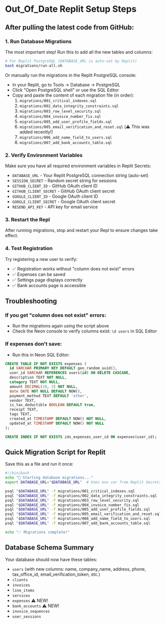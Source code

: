 # Out_Of_Date Replit Setup Steps

## After pulling the latest code from GitHub:

### 1. Run Database Migrations
The most important step! Run this to add all the new tables and columns:

```bash
# For Replit PostgreSQL (DATABASE_URL is auto-set by Replit)
bash migrations/run-all.sh
```

Or manually run the migrations in the Replit PostgreSQL console:
- In your Replit, go to Tools → Database → PostgreSQL
- Click "Open PostgreSQL shell" or use the SQL Editor
- Copy and paste the content of each migration file (in order):
  1. `migrations/001_critical_indexes.sql`
  2. `migrations/002_data_integrity_constraints.sql`
  3. `migrations/003_row_level_security.sql`
  4. `migrations/004_invoice_number_fix.sql`
  5. `migrations/005_add_user_profile_fields.sql`
  6. `migrations/005_email_verification_and_reset.sql` (⚠️ This was added recently!)
  7. `migrations/006_add_name_field_to_users.sql`
  8. `migrations/007_add_bank_accounts_table.sql`

### 2. Verify Environment Variables
Make sure you have all required environment variables in Replit Secrets:

- `DATABASE_URL` - Your Replit PostgreSQL connection string (auto-set)
- `SESSION_SECRET` - Random secret string for sessions
- `GITHUB_CLIENT_ID` - GitHub OAuth client ID
- `GITHUB_CLIENT_SECRET` - GitHub OAuth client secret
- `GOOGLE_CLIENT_ID` - Google OAuth client ID
- `GOOGLE_CLIENT_SECRET` - Google OAuth client secret
- `RESEND_API_KEY` - API key for email service

### 3. Restart the Repl
After running migrations, stop and restart your Repl to ensure changes take effect.

### 4. Test Registration
Try registering a new user to verify:
- ✅ Registration works without "column does not exist" errors
- ✅ Expenses can be saved
- ✅ Settings page displays correctly
- ✅ Bank accounts page is accessible

## Troubleshooting

### If you get "column does not exist" errors:
- Run the migrations again using the script above
- Check the Neon console to verify columns exist: `\d users` in SQL Editor

### If expenses don't save:
- Run this in Neon SQL Editor:
```sql
CREATE TABLE IF NOT EXISTS expenses (
  id VARCHAR PRIMARY KEY DEFAULT gen_random_uuid(),
  user_id VARCHAR REFERENCES users(id) ON DELETE CASCADE,
  description TEXT NOT NULL,
  category TEXT NOT NULL,
  amount DECIMAL(10, 2) NOT NULL,
  date DATE NOT NULL DEFAULT NOW(),
  payment_method TEXT DEFAULT 'other',
  vendor TEXT,
  is_tax_deductible BOOLEAN DEFAULT true,
  receipt TEXT,
  tags TEXT,
  created_at TIMESTAMP DEFAULT NOW() NOT NULL,
  updated_at TIMESTAMP DEFAULT NOW() NOT NULL
);

CREATE INDEX IF NOT EXISTS idx_expenses_user_id ON expenses(user_id);
```

## Quick Migration Script for Replit

Save this as a file and run it once:

```bash
#!/bin/bash
echo "🚀 Starting database migrations..."
export DATABASE_URL="$DATABASE_URL"  # Uses env var from Replit Secrets

psql "$DATABASE_URL" -f migrations/001_critical_indexes.sql
psql "$DATABASE_URL" -f migrations/002_data_integrity_constraints.sql
psql "$DATABASE_URL" -f migrations/003_row_level_security.sql
psql "$DATABASE_URL" -f migrations/004_invoice_number_fix.sql
psql "$DATABASE_URL" -f migrations/005_add_user_profile_fields.sql
psql "$DATABASE_URL" -f migrations/005_email_verification_and_reset.sql
psql "$DATABASE_URL" -f migrations/006_add_name_field_to_users.sql
psql "$DATABASE_URL" -f migrations/007_add_bank_accounts_table.sql

echo "✅ Migrations complete!"
```

## Database Schema Summary

Your database should now have these tables:
- `users` (with new columns: name, company_name, address, phone, tax_office_id, email_verification_token, etc.)
- `clients`
- `invoices`
- `line_items`
- `services`
- `expenses` ⚠️ NEW!
- `bank_accounts` ⚠️ NEW!
- `invoice_sequences`
- `user_sessions`

